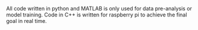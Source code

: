 All code written in python and MATLAB is only used for data pre-analysis or model training. Code in C++ is written for raspberry pi to achieve the final goal in real time.
